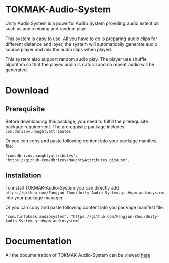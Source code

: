 # TOKMAK-Audio-System

Unity Audio System is a powerful Audio System providing audio extention such as audio mixing and random play.

This system is easy to use. All you have to do is preparing audio clips for different distance and layer, the system will automatically generate audio source player and mix the audio clips when played.

This system also support random audio play. The player use shuffle algorithm so that the played audio is natural and no repeat audio will be generated.

# Download

## Prerequisite

Before downloading this package, you need to fulfill the prerequisite package requirement.
The prerequisite package includes:
`com.dbrizov.naughtyattributes`

Or you can copy and paste following content into your package manifest file:
```
"com.dbrizov.naughtyattributes": "https://github.com/dbrizov/NaughtyAttributes.git#upm",
```

## Installation

To install TOKMAK-Audio-System you can directly add `https://github.com/Fangjun-Zhou/Unity-Audio-System.git#upm-audiosystem` into your package manager.

Or you can copy and paste following content into you package manifest file:
```
"com.fintokmak.audiosystem": "https://github.com/Fangjun-Zhou/Unity-Audio-System.git#upm-audiosystem"
```

# Documentation

All the documentation of TOKMAK-Audio-System can be viewed [here](https://fangjun-zhou.github.io/Unity-Audio-System/)
